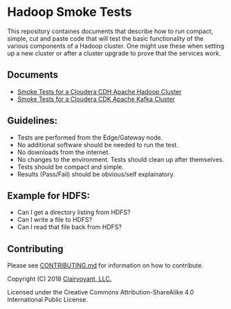 # Hadoop Smoke Tests

This repository containes documents that describe how to run compact, simple,
cut and paste code that will test the basic functionality of the various
components of a Hadoop cluster. One might use these when setting up a new
cluster or after a cluster upgrade to prove that the services work.

## Documents

- [Smoke Tests for a Cloudera CDH Apache Hadoop Cluster](Cloudera-CDH.md)
- [Smoke Tests for a Cloudera CDK Apache Kafka Cluster](Cloudera-CDK.md)

## Guidelines:

* Tests are performed from the Edge/Gateway node.
* No additional software should be needed to run the test.
* No downloads from the internet.
* No changes to the environment.  Tests should clean up after themselves.
* Tests should be compact and simple.
* Results (Pass/Fail) should be obvious/self explainatory.

## Example for HDFS:

* Can I get a directory listing from HDFS?
* Can I write a file to HDFS?
* Can I read that file back from HDFS?

## Contributing

Please see [CONTRIBUTING.md](CONTRIBUTING.md) for information on how to contribute.

Copyright (C) 2018 [Clairvoyant, LLC.](http://clairvoyantsoft.com/)

Licensed under the Creative Commons Attribution-ShareAlike 4.0 International Public License.
